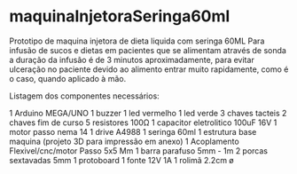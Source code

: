 # maquinaInjetoraSeringa60ml


Prototipo de maquina injetora de dieta liquida com seringa 60ML
Para infusão de sucos e dietas em pacientes que se alimentam através de sonda
a duração da infusão é de 3 minutos aproximadamente, 
para evitar ulceração no paciente devido ao alimento entrar muito rapidamente, como é o caso, quando aplicado à mão.



Listagem dos componentes necessários:

1 Arduino MEGA/UNO
1 buzzer
1 led vermelho
1 led verde
3 chaves tacteis
2 chaves fim de curso
5 resistores 100Ω
1 capacitor eletrolitico 100uF 16V
1 motor passo nema 14
1 drive A4988
1 seringa 60ml
1 estrutura base maquina (projeto 3D para impressão em anexo)
1 Acoplamento Flexivel/cnc/motor Passo 5x5 Mm
1 barra parafuso 5mm - 1m 
2 porcas sextavadas 5mm
1 protoboard
1 fonte 12V 1A
1 rolimã 2.2cm ø
